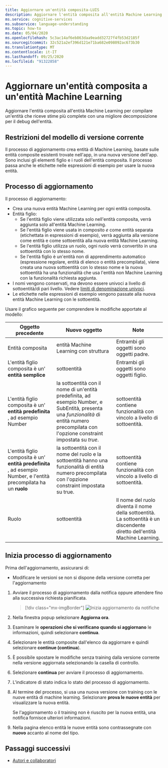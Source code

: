 ```yaml
---
title: Aggiornare un'entità composita-LUIS
description: Aggiornare l'entità composita all'entità Machine Learning con il processo di aggiornamento nel portale LUIS.
ms.service: cognitive-services
ms.subservice: language-understanding
ms.topic: how-to
ms.date: 05/04/2020
ms.openlocfilehash: 5c3ac14af6eb863daa9eadd32727f4fb53d2185f
ms.sourcegitcommit: 32c521a2ef396d121e71ba682e098092ac673b30
ms.translationtype: MT
ms.contentlocale: it-IT
ms.lasthandoff: 09/25/2020
ms.locfileid: "91322858"
---
```

# <a name="upgrade-composite-entity-to-machine-learning-entity"></a>Aggiornare un'entità composita a un'entità Machine Learning

Aggiornare l'entità composita all'entità Machine Learning per compilare un'entità che riceve stime più complete con una migliore decomposizione per il debug dell'entità.

## <a name="current-version-model-restrictions"></a>Restrizioni del modello di versione corrente

Il processo di aggiornamento crea entità di Machine Learning, basate sulle entità composite esistenti trovate nell'app, in una nuova versione dell'app. Sono inclusi gli elementi figlio e i ruoli dell'entità composita. Il processo passa anche le etichette nelle espressioni di esempio per usare la nuova entità.

## <a name="upgrade-process"></a>Processo di aggiornamento

Il processo di aggiornamento:
* Crea una nuova entità Machine Learning per ogni entità composita.
* Entità figlio:
    * Se l'entità figlio viene utilizzata solo nell'entità composita, verrà aggiunta solo all'entità Machine Learning.
    * Se l'entità figlio viene usata in composito _e_ come entità separata (etichettata in espressioni di esempio), verrà aggiunta alla versione come entità e come sottoentità alla nuova entità Machine Learning.
    * Se l'entità figlio utilizza un ruolo, ogni ruolo verrà convertito in una sottoentità con lo stesso nome.
    * Se l'entità figlio è un'entità non di apprendimento automatico (espressione regolare, entità di elenco o entità precompilata), viene creata una nuova sottoentità con lo stesso nome e la nuova sottoentità ha una funzionalità che usa l'entità non Machine Learning con la funzionalità richiesta aggiunta.
* I nomi vengono conservati, ma devono essere univoci a livello di sottoentità/di pari livello. Vedere [limiti di denominazione univoci](luis-boundaries.md#name-uniqueness).
* Le etichette nelle espressioni di esempio vengono passate alla nuova entità Machine Learning con le sottoentità.

Usare il grafico seguente per comprendere le modifiche apportate al modello:

|Oggetto precedente|Nuovo oggetto|Note|
|--|--|--|
|Entità composita|entità Machine Learning con struttura|Entrambi gli oggetti sono oggetti padre.|
|L'entità figlio composita è un' **entità semplice**|sottoentità|Entrambi gli oggetti sono oggetti figlio.|
|L'entità figlio composita è un' **entità predefinita** , ad esempio Number|la sottoentità con il nome di un'entità predefinita, ad esempio Number, e SubEntità, presenta una _funzionalità_ di entità numero precompilata con l'opzione constraint impostata su _true_.|sottoentità contiene funzionalità con vincolo a livello di sottoentità.|
|L'entità figlio composita è un' **entità predefinita** , ad esempio Number, e l'entità precompilata ha un **ruolo**|la sottoentità con il nome del ruolo e la sottoentità hanno una funzionalità di entità numero precompilata con l'opzione constraint impostata su true.|sottoentità contiene funzionalità con vincolo a livello di sottoentità.|
|Ruolo|sottoentità|Il nome del ruolo diventa il nome della sottoentità. La sottoentità è un discendente diretto dell'entità Machine Learning.|

## <a name="begin-upgrade-process"></a>Inizia processo di aggiornamento

Prima dell'aggiornamento, assicurarsi di:

* Modificare le versioni se non si dispone della versione corretta per l'aggiornamento


1. Avviare il processo di aggiornamento dalla notifica oppure attendere fino alla successiva richiesta pianificata.

    > [!div class="mx-imgBorder"]
    > ![Inizia aggiornamento da notifiche](./media/update-composite-entity/notification-begin-update.png)

1. Nella finestra popup selezionare **Aggiorna ora**.

1. Esaminare le **operazioni che si verificano quando si aggiornano** le informazioni, quindi selezionare **continua**.

1. Selezionare le entità composite dall'elenco da aggiornare e quindi selezionare **continue (continua**).

1. È possibile spostare le modifiche senza training dalla versione corrente nella versione aggiornata selezionando la casella di controllo.

1. Selezionare **continua** per avviare il processo di aggiornamento.

1. L'indicatore di stato indica lo stato del processo di aggiornamento.

1. Al termine del processo, si usa una nuova versione con training con le nuove entità di machine learning. Selezionare **prova le nuove entità** per visualizzare la nuova entità.

    Se l'aggiornamento o il training non è riuscito per la nuova entità, una notifica fornisce ulteriori informazioni.

1. Nella pagina elenco entità le nuove entità sono contrassegnate con **nuovo** accanto al nome del tipo.

## <a name="next-steps"></a>Passaggi successivi

* [Autori e collaboratori](luis-how-to-collaborate.md)